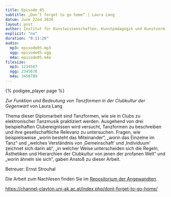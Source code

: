 ```yaml
---
title: Episode 05
subtitle: „Don’t forget to go home“ | Laura Lang
datum: June 22nd 2020
layout: post
author: Institut für Kunstwissenschaften, Kunstpädagogik und Kunstvermittlung
explicit: "no"
duration: "0:11:26"
audio:
  mp3: episode05.mp3
  ogg: episode05.ogg
  m4a: episode05.m4a
filesize:
  mp3: 1234567
  ogg: 2345678
  m4a: 3456789
---
```


{% podigee_player page %}

_Zur Funktion und Bedeutung von Tanzformen in der Clubkultur der Gegenwart_ von Laura Lang

Thema dieser Diplomarbeit sind Tanzformen, wie sie in Clubs zu elektronischer Tanzmusik praktiziert werden. Ausgehend von drei beispielhaften Clubereignissen wird versucht, Tanzformen zu beschreiben und ihre gesellschaftliche Relevanz zu untersuchen. Fragen, wie beispielsweise „worin besteht das Miteinander“, „worin das Einzelne im Tanz“ und „welches Verständnis von ‚Gemeinschaft‘ und ‚Individuum‘ zeichnet sich darin ab“, „in welcher Weise unterscheiden sich die Regeln, Ästhetiken und Hierarchien der Clubkultur von jenen der profanen Welt“ und „worin ähneln sie sich“, gaben Anstoß zu dieser Arbeit.

Betreuer: Ernst Strouhal

Die Arbeit zum Nachlesen finden Sie im [Repositorium der Angewandten](http://phaidra.bibliothek.uni-ak.ac.at/o:34985).

https://channel-clayton.uni-ak.ac.at/index.php/dont-forget-to-go-home/
